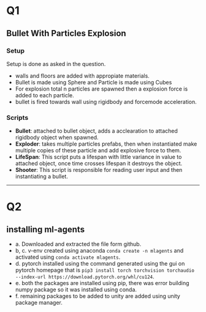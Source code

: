 # Q1

## Bullet With Particles Explosion

### Setup
Setup is done as asked in the question.
   - walls and floors are added with appropiate materials.
   - Bullet is made using Sphere and Particle is made using Cubes
   - For explosion total n particles are spawned then a explosion force is added to each particle.
   - bullet is fired towards wall using rigidbody and forcemode acceleration.

### Scripts
   - **Bullet**: attached to bullet object, adds a acclearation to attached rigidbody object when spawned.
   - **Exploder**: takes multiple particles prefabs, then when instantiated make multiple copies of these particle and add explosive force to them.
   - **LifeSpan**: This script puts a lifespan with little variance in value to attached object, once time crosses lifespan it destroys the object.
   - **Shooter**: This script is responsible for reading user input and then instantiating a bullet.

---

# Q2

## installing ml-agents

- a. Downloaded and extracted the file form github.
- b, c. v-env created using anaconda ```conda create -n mlagents``` and activated using ```conda activate mlagents```.
- d. pytorch installed using the command generated using the gui on pytorch homepage that is ```pip3 install torch torchvision torchaudio --index-url https://download.pytorch.org/whl/cu124```.
- e.  both the packages are installed using pip, there was error building numpy package so it was installed using conda.
- f. remaining packages to be added to unity are added using unity package manager.